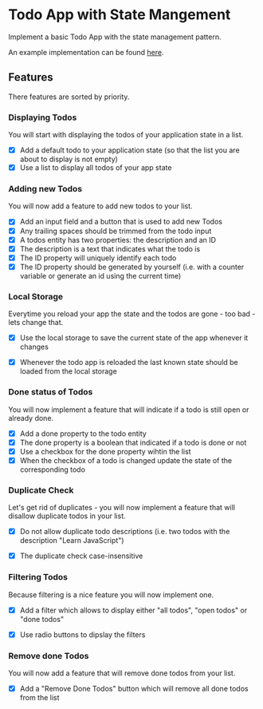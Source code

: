 # Todo App with State Mangement

Implement a basic Todo App with the state management pattern.

An example implementation can be found [here](https://bootcamp-todo-app.stackblitz.io/).

## Features

There features are sorted by priority.

### Displaying Todos

You will start with displaying the todos of your application state in a list.

- [x] Add a default todo to your application state (so that the list you are about to display is not empty)
- [x] Use a list to display all todos of your app state

### Adding new Todos

You will now add a feature to add new todos to your list.

- [x] Add an input field and a button that is used to add new Todos
- [x] Any trailing spaces should be trimmed from the todo input 
- [x] A todos entity has two properties: the description and an ID
- [x] The description is a text that indicates what the todo is
- [x] The ID property will uniquely identify each todo
- [x] The ID property should be generated by yourself (i.e. with a counter variable or generate an id using the current time)

### Local Storage

Everytime you reload your app the state and the todos are gone - too bad - lets change that.

- [x] Use the local storage to save the current state of the app whenever it changes
- [x] Whenever the todo app is reloaded the last known state should be loaded from the local storage


### Done status of Todos

You will now implement a feature that will indicate if a todo is still open or already done.

- [x] Add a done property to the todo entity
- [x] The done property is a boolean that indicated if a todo is done or not
- [x] Use a checkbox for the done property wihtin the  list
- [x] When the checkbox of a todo is changed update the state of the corresponding todo

### Duplicate Check

Let's get rid of duplicates - you will now implement a feature that will disallow duplicate todos in your list.

- [x] Do not allow duplicate todo descriptions (i.e. two todos with the description "Learn JavaScript")
- [x] The duplicate check case-insensitive


### Filtering Todos

Because filtering is a nice feature you will now implement one.

- [x] Add a filter which allows to display either "all todos", "open todos" or "done todos"
- [x] Use radio buttons to dipslay the filters


### Remove done Todos

You will now add a feature that will remove done todos from your list.

- [x] Add a "Remove Done Todos" button which will remove all done todos from the list
